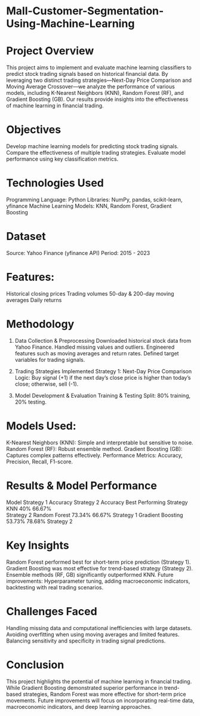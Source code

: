 # Mall-Customer-Segmentation-Using-Machine-Learning
# Project Overview
This project aims to implement and evaluate machine learning classifiers to predict stock trading signals based on historical financial data. By leveraging two distinct trading strategies—Next-Day Price Comparison and Moving Average Crossover—we analyze the performance of various models, including K-Nearest Neighbors (KNN), Random Forest (RF), and Gradient Boosting (GB). Our results provide insights into the effectiveness of machine learning in financial trading.

# Objectives
Develop machine learning models for predicting stock trading signals.
Compare the effectiveness of multiple trading strategies.
Evaluate model performance using key classification metrics.

# Technologies Used
Programming Language: Python
Libraries: NumPy, pandas, scikit-learn, yfinance
Machine Learning Models: KNN, Random Forest, Gradient Boosting

# Dataset
Source: Yahoo Finance (yfinance API)
Period: 2015 - 2023

# Features:
Historical closing prices
Trading volumes
50-day & 200-day moving averages
Daily returns

# Methodology
1. Data Collection & Preprocessing
Downloaded historical stock data from Yahoo Finance.
Handled missing values and outliers.
Engineered features such as moving averages and return rates.
Defined target variables for trading signals.

2. Trading Strategies Implemented
Strategy 1: Next-Day Price Comparison
Logic: Buy signal (+1) if the next day’s close price is higher than today’s close; otherwise, sell (-1).

3. Model Development & Evaluation
Training & Testing Split: 80% training, 20% testing.

# Models Used:
K-Nearest Neighbors (KNN): Simple and interpretable but sensitive to noise.
Random Forest (RF): Robust ensemble method.
Gradient Boosting (GB): Captures complex patterns effectively.
Performance Metrics: Accuracy, Precision, Recall, F1-score.

# Results & Model Performance
Model	Strategy 1 
Accuracy	Strategy 2 Accuracy	Best Performing Strategy
KNN	40%	66.67%	
Strategy 2
Random Forest	73.34%	66.67%	Strategy 1
Gradient Boosting	53.73%	78.68%	Strategy 2

# Key Insights
Random Forest performed best for short-term price prediction (Strategy 1).
Gradient Boosting was most effective for trend-based strategy (Strategy 2).
Ensemble methods (RF, GB) significantly outperformed KNN.
Future improvements: Hyperparameter tuning, adding macroeconomic indicators, backtesting with real trading scenarios.

# Challenges Faced
Handling missing data and computational inefficiencies with large datasets.
Avoiding overfitting when using moving averages and limited features.
Balancing sensitivity and specificity in trading signal predictions.

# Conclusion
This project highlights the potential of machine learning in financial trading. While Gradient Boosting demonstrated superior performance in trend-based strategies, Random Forest was more effective for short-term price movements. Future improvements will focus on incorporating real-time data, macroeconomic indicators, and deep learning approaches.
